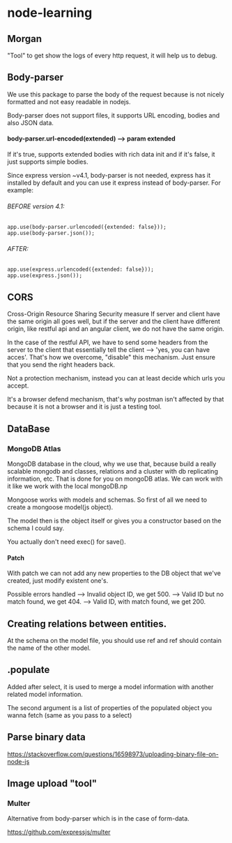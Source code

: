 # node-learning

## Morgan
"Tool" to get show the logs of every http request, it will help us to debug.

## Body-parser
We use this package to parse the body of the request because is not nicely formatted and not easy readable in nodejs.

Body-parser does not support files, it supports URL encoding, bodies and also JSON data. 

#### body-parser.url-encoded(extended) --> param extended
If it's true, supports extended bodies with rich data init and if it's false, it just supports simple bodies.

Since express version ~v4.1, body-parser is not needed, express has it installed by default and you can use it express instead of body-parser. For example:
###### BEFORE version 4.1:
```
app.use(body-parser.urlencoded({extended: false}));
app.use(body-parser.json()); 
```
###### AFTER:
```
app.use(express.urlencoded({extended: false}));
app.use(express.json()); 
```


## CORS
Cross-Origin Resource Sharing
Security measure
If server and client have the same origin all goes well, but
if the server and the client have different origin, like restful api and an angular client, we do not have the same origin. 

In the case of the restful API, we have to send some headers from the server to the client that essentially tell the client --> 'yes, you can have acces'. That's how we overcome, "disable" this mechanism. Just ensure that you send the right headers back.

Not a protection mechanism, instead you can at least decide which urls you accept. 

It's a browser defend mechanism, that's why postman isn't affected by that because it is not a browser and it is just a testing tool.

## DataBase
### MongoDB Atlas
MongoDB database in the cloud, why we use that, because build a really scalable mongodb and classes, relations and a cluster with db replicating information, etc. That is done for you on mongoDB atlas. We can work with it like we work with the local mongoDB.np

Mongoose works with models and schemas. So first of all we need to create a mongoose model(js object).


The model then is the object itself or gives you a constructor based on the schema I could say.

You actually don't need exec() for save().

#### Patch
With patch we can not add any new properties to the DB object that we've created, just modify existent one's.

Possible errors handled --> Invalid object ID, we get 500.
                        --> Valid ID but no match found, we get 404.
                        --> Valid ID, with match found, we get 200.
## Creating relations between entities.
At the schema on the model file, you should use ref and ref should contain the name of the other model.

## .populate
Added after select, it is used to merge a model information with another related model information.

The second argument is a list of properties of the populated object you wanna fetch (same as you pass to a select)

## Parse binary data
https://stackoverflow.com/questions/16598973/uploading-binary-file-on-node-js

## Image upload "tool"
### Multer
Alternative from body-parser which is in the case of form-data.

https://github.com/expressjs/multer